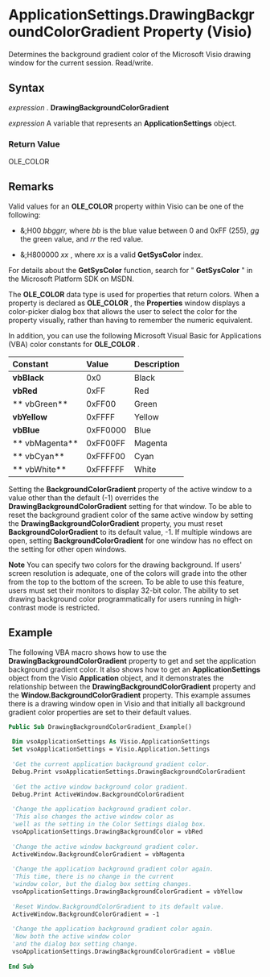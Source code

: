 
# ApplicationSettings.DrawingBackgroundColorGradient Property (Visio)

Determines the background gradient color of the Microsoft Visio drawing window for the current session. Read/write. 


## Syntax

 _expression_ . **DrawingBackgroundColorGradient**

 _expression_ A variable that represents an **ApplicationSettings** object.


### Return Value

OLE_COLOR


## Remarks

Valid values for an  **OLE_COLOR** property within Visio can be one of the following:




- &;H00 _bbggrr,_ where _bb_ is the blue value between 0 and 0xFF (255), _gg_ the green value, and _rr_ the red value.
    
- &;H800000 _xx_ , where _xx_ is a valid **GetSysColor** index.
    


For details about the  **GetSysColor** function, search for " **GetSysColor** " in the Microsoft Platform SDK on MSDN.

The  **OLE_COLOR** data type is used for properties that return colors. When a property is declared as **OLE_COLOR** , the **Properties** window displays a color-picker dialog box that allows the user to select the color for the property visually, rather than having to remember the numeric equivalent.

In addition, you can use the following Microsoft Visual Basic for Applications (VBA) color constants for  **OLE_COLOR** .



|**Constant**|**Value**|**Description**|
|:-----|:-----|:-----|
| **vbBlack**|0x0 |Black|
| **vbRed**|0xFF |Red|
| ** vbGreen**|0xFF00 |Green|
| **vbYellow**|0xFFFF|Yellow|
| **vbBlue**|0xFF0000 |Blue|
| ** vbMagenta**|0xFF00FF |Magenta|
| ** vbCyan**|0xFFFF00|Cyan|
| ** vbWhite**|0xFFFFFF|White|
Setting the  **BackgroundColorGradient** property of the active window to a value other than the default (-1) overrides the **DrawingBackgroundColorGradient** setting for that window. To be able to reset the background gradient color of the same active window by setting the **DrawingBackgroundColorGradient** property, you must reset **BackgroundColorGradient** to its default value, -1. If multiple windows are open, setting **BackgroundColorGradient** for one window has no effect on the setting for other open windows.




 **Note**  You can specify two colors for the drawing background. If users' screen resolution is adequate, one of the colors will grade into the other from the top to the bottom of the screen. To be able to use this feature, users must set their monitors to display 32-bit color. The ability to set drawing background color programmatically for users running in high-contrast mode is restricted.


## Example

The following VBA macro shows how to use the  **DrawingBackgroundColorGradient** property to get and set the application background gradient color. It also shows how to get an **ApplicationSettings** object from the Visio **Application** object, and it demonstrates the relationship between the **DrawingBackgroundColorGradient** property and the **Window.BackgroundColorGradient** property. This example assumes there is a drawing window open in Visio and that initially all background gradient color properties are set to their default values.


```vb
Public Sub DrawingBackgroundColorGradient_Example() 
 
 Dim vsoApplicationSettings As Visio.ApplicationSettings 
 Set vsoApplicationSettings = Visio.Application.Settings 
 
 'Get the current application background gradient color. 
 Debug.Print vsoApplicationSettings.DrawingBackgroundColorGradient 
 
 'Get the active window background color gradient. 
 Debug.Print ActiveWindow.BackgroundColorGradient 
 
 'Change the application background gradient color. 
 'This also changes the active window color as 
 'well as the setting in the Color Settings dialog box. 
 vsoApplicationSettings.DrawingBackgroundColor = vbRed 
 
 'Change the active window background gradient color. 
 ActiveWindow.BackgroundColorGradient = vbMagenta 
 
 'Change the application background gradient color again. 
 'This time, there is no change in the current 
 'window color, but the dialog box setting changes. 
 vsoApplicationSettings.DrawingBackgroundColorGradient = vbYellow 
 
 'Reset Window.BackgroundColorGradient to its default value. 
 ActiveWindow.BackgroundColorGradient = -1 
 
 'Change the application background gradient color again. 
 'Now both the active window color 
 'and the dialog box setting change. 
 vsoApplicationSettings.DrawingBackgroundColorGradient = vbBlue 
 
End Sub
```

